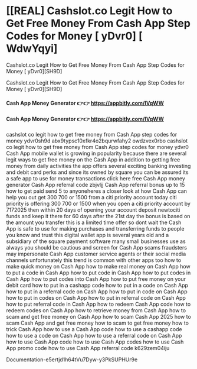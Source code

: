 # [[REAL] Cashslot.co Legit How to Get Free Money From Cash App Step Codes for Money [ yDvr0] [ WdwYqyi]

Cashslot.co Legit How to Get Free Money From Cash App Step Codes for Money [ yDvr0][SH9D]

Cashslot.co Legit How to Get Free Money From Cash App Step Codes for Money [ yDvr0][SH9D]

#### **Cash App Money Generator 👉👉**  https://appbitly.com/IVqWW

#### **Cash App Money Generator 👉👉**  https://appbitly.com/IVqWW

cashslot co legit how to get free money from Cash App step codes for money ydvr0sh9d abx9typsc10xfkr4o2bqurwfahy2 owdzvex0rbo cashslot co legit how to get free money from Cash App step codes for money ydvr0 Cash App mobile wallet is growing in popularity because there are several legit ways to get free money on the Cash App in addition to getting free money from daily activities the app offers several exciting banking investing and debit card perks and since its owned by square you can be assured its a safe app to use for money transactions click here free Cash App money generator Cash App referral code zbjvljj Cash App referral bonus up to 15 how to get paid send 5 to anyoneheres a closer look at how Cash App can help you out get 300 700 or 1500 from a citi priority account today citi priority is offering 300 700 or 1500 when you open a citi priority account by 7172025 then within 20 days of opening your account deposit newtociti funds and keep it there for 60 days after the 21st day the bonus is based on the amount you transfer this is a limited time offer so dont wait the Cash App is safe to use for making purchases and transferring funds to people you know and trust this digital wallet app is several years old and a subsidiary of the square payment software many small businesses use as always you should be cautious and screen for Cash App scams fraudsters may impersonate Cash App customer service agents or their social media channels unfortunately this trend is common with other apps too how to make quick money on Cash App how to make real money on Cash App how to put a code in Cash App how to put code in Cash App how to put codes in Cash App how to put codes into Cash App how to put free money on your debit card how to put in a cashapp code how to put in a code on Cash App how to put in a referral code on Cash App how to put in code on Cash App how to put in codes on Cash App how to put in referral code on Cash App how to put referral code in Cash App how to redeem Cash App code how to redeem codes on Cash App how to retrieve money from Cash App how to scam and get free money on Cash App how to scam Cash App 2025 how to scam Cash App and get free money how to scam to get free money how to trick Cash App how to use a Cash App code how to use a cashapp code how to use a code on Cash App how to use a referral code on Cash App how to use Cash App code how to use Cash App codes how to use Cash App promo code how to use Cash App referral code k629zem04iju 

Documentation-e5ertjd1h64tVu7Dyw-y3PkSUPHUr9e

